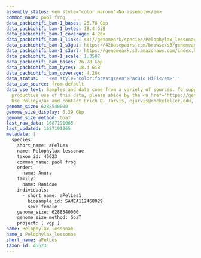 ```yaml
---
assembly_status: <em style="color:maroon">No assembly</em>
common_name: pool frog
data_pacbiohifi_bam-1_bases: 26.78 Gbp
data_pacbiohifi_bam-1_bytes: 18.4 GiB
data_pacbiohifi_bam-1_coverage: 4.26x
data_pacbiohifi_bam-1_links: s3://genomeark/species/Pelophylax_lessonae/aPelLes1/genomic_data/pacbio_hifi/<br>
data_pacbiohifi_bam-1_s3gui: https://42basepairs.com/browse/s3/genomeark/species/Pelophylax_lessonae/aPelLes1/genomic_data/pacbio_hifi/
data_pacbiohifi_bam-1_s3url: https://genomeark.s3.amazonaws.com/index.html?prefix=species/Pelophylax_lessonae/aPelLes1/genomic_data/pacbio_hifi/
data_pacbiohifi_bam-1_scale: 1.3587
data_pacbiohifi_bam_bases: 26.78 Gbp
data_pacbiohifi_bam_bytes: 18.4 GiB
data_pacbiohifi_bam_coverage: 4.26x
data_status: '''<em style="color:forestgreen">PacBio HiFi</em>'''
data_use_source: from-default
data_use_text: Samples and data come from a variety of sources. To support fair and
  productive use of this data, please abide by the <a href="https://genome10k.soe.ucsc.edu/data-use-policies/">Data
  Use Policy</a> and contact Erich D. Jarvis, ejarvis@rockefeller.edu, with any questions.
genome_size: 6288540000
genome_size_display: 6.29 Gbp
genome_size_method: GoaT
last_raw_data: 1687191065
last_updated: 1687191065
metadata: |
  species:
    short_name: aPelLes
    name: Pelophylax lessonae
    taxon_id: 45623
    common_name: pool frog
    order:
      name: Anura
    family:
      name: Ranidae
    individuals:
      - short_name: aPelLes1
        biosample_id: SAMEA112468029
        sex: female
    genome_size: 6288540000
    genome_size_method: GoaT
    project: [ vgp ]
name: Pelophylax lessonae
name_: Pelophylax_lessonae
short_name: aPelLes
taxon_id: 45623
---
```

